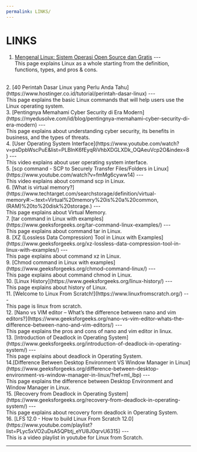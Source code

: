 ```yaml
---
permalink: LINKS/
---
```


# LINKS

1. [Mengenal Linux: Sistem Operasi Open Source dan Gratis](https://www.dewaweb.com/blog/sistem-operasi-linux/) --- <br>
This page explains Linux as a whole starting from the definition, functions, types, and pros & cons.
<br>
2. [40 Perintah Dasar Linux yang Perlu Anda Tahu](https://www.hostinger.co.id/tutorial/perintah-dasar-linux) --- <br>
This page explains the basic Linux commands that will help users use the Linux operating system.
<br>
3. [Pentingnya Memahami Cyber Security di Era Modern](https://myedusolve.com/id/blog/pentingnya-memahami-cyber-security-di-era-modern) --- <br>
This page explains about understanding cyber security, its benefits in business, and the types of threats.
<br>
4. [User Operating System Interface](https://www.youtube.com/watch?v=psDpbWscPuE&list=PLBlnK6fEyqRiVhbXDGLXDk_OQAeuVcp2O&index=8) --- <br>
This video explains about user operating system interface.
<br>
5. [scp command - SCP to Securely Transfer Files/Folders in Linux](https://www.youtube.com/watch?v=fmMg6cyww14) --- <br>
This video explains about command scp in Linux.
<br>
6. [What is virtual memory?](https://www.techtarget.com/searchstorage/definition/virtual-memory#:~:text=Virtual%20memory%20is%20a%20common,(RAM)%20to%20disk%20storage.) --- <br>
This page explains about Virtual Memory.
<br>
7. [tar command in Linux with examples](https://www.geeksforgeeks.org/tar-command-linux-examples/) --- <br>
This page explains about command tar in Linux.
<br>
8. [XZ (Lossless Data Compression) Tool in Linux with Examples](https://www.geeksforgeeks.org/xz-lossless-data-compression-tool-in-linux-with-examples/) --- <br>
This page explains about command xz in Linux.
<br>
9. [Chmod command in Linux with examples](https://www.geeksforgeeks.org/chmod-command-linux/) --- <br>
This page explains about command chmod in Linux.
<br>
10. [Linux History](https://www.geeksforgeeks.org/linux-history/) --- <br>
This page explains about history of Linux.
<br>
11. [Welcome to Linux From Scratch!](https://www.linuxfromscratch.org/) --- <br>
This page is linux from scratch.
<br>
12. [Nano vs VIM editor – What’s the difference between nano and vim editors?](https://www.geeksforgeeks.org/nano-vs-vim-editor-whats-the-difference-between-nano-and-vim-editors/) --- <br>
This page explains the pros and cons of nano and vim editor in linux.
<br>
13. [Introduction of Deadlock in Operating System](https://www.geeksforgeeks.org/introduction-of-deadlock-in-operating-system/) --- <br>
This page explains about deadlock in Operating System. 
<br>
14.[Difference Between Desktop Environment VS Window Manager in Linux](https://www.geeksforgeeks.org/difference-between-desktop-environment-vs-window-manager-in-linux/?ref=ml_lbp) --- <br>
This page explains the difference between Desktop Environment and Window Manager in Linux.
<br>
15. [Recovery from Deadlock in Operating System](https://www.geeksforgeeks.org/recovery-from-deadlock-in-operating-system/) --- <br>
This page explains about recovery form deadlock in Operating System.
<br>
16. [LFS 12.0 - How to build Linux From Scratch 12.0](https://www.youtube.com/playlist?list=PLyc5xVO2uDsA5QPbtj_eYU8J0qrvU6315) --- <br>
This is a video playlist in youtube for Linux from Scratch.
<br>
<hr>
